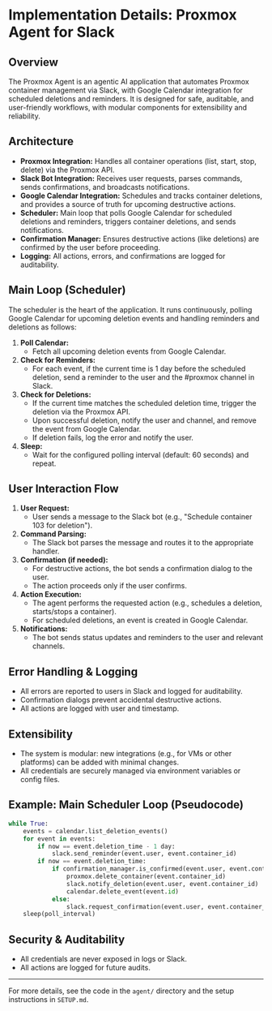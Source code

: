 # Implementation Details: Proxmox Agent for Slack

## Overview
The Proxmox Agent is an agentic AI application that automates Proxmox container management via Slack, with Google Calendar integration for scheduled deletions and reminders. It is designed for safe, auditable, and user-friendly workflows, with modular components for extensibility and reliability.

## Architecture
- **Proxmox Integration:** Handles all container operations (list, start, stop, delete) via the Proxmox API.
- **Slack Bot Integration:** Receives user requests, parses commands, sends confirmations, and broadcasts notifications.
- **Google Calendar Integration:** Schedules and tracks container deletions, and provides a source of truth for upcoming destructive actions.
- **Scheduler:** Main loop that polls Google Calendar for scheduled deletions and reminders, triggers container deletions, and sends notifications.
- **Confirmation Manager:** Ensures destructive actions (like deletions) are confirmed by the user before proceeding.
- **Logging:** All actions, errors, and confirmations are logged for auditability.

## Main Loop (Scheduler)
The scheduler is the heart of the application. It runs continuously, polling Google Calendar for upcoming deletion events and handling reminders and deletions as follows:

1. **Poll Calendar:**
   - Fetch all upcoming deletion events from Google Calendar.
2. **Check for Reminders:**
   - For each event, if the current time is 1 day before the scheduled deletion, send a reminder to the user and the #proxmox channel in Slack.
3. **Check for Deletions:**
   - If the current time matches the scheduled deletion time, trigger the deletion via the Proxmox API.
   - Upon successful deletion, notify the user and channel, and remove the event from Google Calendar.
   - If deletion fails, log the error and notify the user.
4. **Sleep:**
   - Wait for the configured polling interval (default: 60 seconds) and repeat.

## User Interaction Flow
1. **User Request:**
   - User sends a message to the Slack bot (e.g., "Schedule container 103 for deletion").
2. **Command Parsing:**
   - The Slack bot parses the message and routes it to the appropriate handler.
3. **Confirmation (if needed):**
   - For destructive actions, the bot sends a confirmation dialog to the user.
   - The action proceeds only if the user confirms.
4. **Action Execution:**
   - The agent performs the requested action (e.g., schedules a deletion, starts/stops a container).
   - For scheduled deletions, an event is created in Google Calendar.
5. **Notifications:**
   - The bot sends status updates and reminders to the user and relevant channels.

## Error Handling & Logging
- All errors are reported to users in Slack and logged for auditability.
- Confirmation dialogs prevent accidental destructive actions.
- All actions are logged with user and timestamp.

## Extensibility
- The system is modular: new integrations (e.g., for VMs or other platforms) can be added with minimal changes.
- All credentials are securely managed via environment variables or config files.

## Example: Main Scheduler Loop (Pseudocode)
```python
while True:
    events = calendar.list_deletion_events()
    for event in events:
        if now == event.deletion_time - 1 day:
            slack.send_reminder(event.user, event.container_id)
        if now == event.deletion_time:
            if confirmation_manager.is_confirmed(event.user, event.container_id):
                proxmox.delete_container(event.container_id)
                slack.notify_deletion(event.user, event.container_id)
                calendar.delete_event(event.id)
            else:
                slack.request_confirmation(event.user, event.container_id)
    sleep(poll_interval)
```

## Security & Auditability
- All credentials are never exposed in logs or Slack.
- All actions are logged for future audits.

---
For more details, see the code in the `agent/` directory and the setup instructions in `SETUP.md`.
